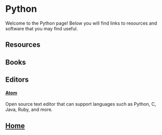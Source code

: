 # Python
Welcome to the Python page! Below you will find links to resources and software that you may find useful.

## Resources

## Books

## Editors
#### [Atom](https://atom.io/) 
Open source text editor that can support languages such as Python, C, Java, Ruby, and more. 

## [Home](https://ninjachurros.github.io/fl-test/)
